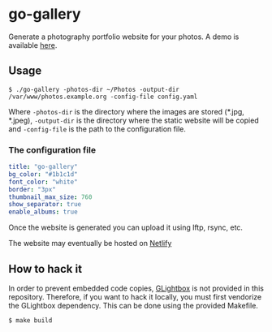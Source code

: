 # go-gallery

Generate a photography portfolio website for your photos. A demo is available [here](https://photos.creekorful.org).

## Usage

```
$ ./go-gallery -photos-dir ~/Photos -output-dir /var/www/photos.example.org -config-file config.yaml
```

Where `-photos-dir` is the directory where the images are stored (*.jpg, *.jpeg), `-output-dir` is the directory where
the static website will be copied and `-config-file` is the path to the configuration file.

### The configuration file

```yaml
title: "go-gallery"
bg_color: "#1b1c1d"
font_color: "white"
border: "3px"
thumbnail_max_size: 760
show_separator: true
enable_albums: true
``` 

Once the website is generated you can upload it using lftp, rsync, etc.

The website may eventually be hosted on [Netlify](https://www.netlify.com/)

## How to hack it

In order to prevent embedded code copies, [GLightbox](https://github.com/biati-digital/glightbox) is not provided in
this repository. Therefore, if you want to hack it locally, you must first vendorize the GLightbox dependency. This can
be done using the provided Makefile.

```
$ make build
```